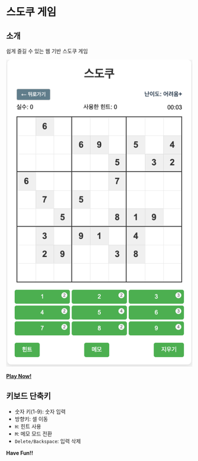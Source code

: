 # 스도쿠 게임

## 소개

쉽게 즐길 수 있는 웹 기반 스도쿠 게임

![스도쿠 게임 이미지](./assets/image.png)

**[Play Now!](https://kangmoo.github.io/sudoku/)**

## 키보드 단축키

- 숫자 키(1-9): 숫자 입력
- 방향키: 셀 이동
- `H`: 힌트 사용
- `M`: 메모 모드 전환
- `Delete/Backspace`: 입력 삭제

**Have Fun!!**
